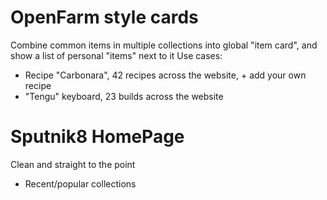 # OpenFarm style cards

Combine common items in multiple collections into global "item card", and show a list of personal "items" next to it
Use cases:
  - Recipe "Carbonara", 42 recipes across the website, + add your own recipe
  - "Tengu" keyboard, 23 builds across the website

# Sputnik8 HomePage

Clean and straight to the point
  - Recent/popular collections
